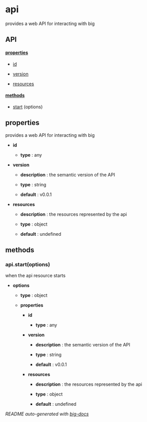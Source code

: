 # api

provides a web API for interacting with big

## API

#### [properties](#api-properties)

  - [id](#api-properties-id)

  - [version](#api-properties-version)

  - [resources](#api-properties-resources)


#### [methods](#api-methods)

  - [start](#api-methods-start) (options)


<a name="api-properties"></a>

## properties 
provides a web API for interacting with big

- **id** 

  - **type** : any

- **version** 

  - **description** : the semantic version of the API

  - **type** : string

  - **default** : v0.0.1

- **resources** 

  - **description** : the resources represented by the api

  - **type** : object

  - **default** : undefined


<a name="api-methods"></a> 

## methods 

<a name="api-methods-start"></a> 

### api.start(options)

when the api resource starts

- **options** 

  - **type** : object

  - **properties**

    - **id** 

      - **type** : any

    - **version** 

      - **description** : the semantic version of the API

      - **type** : string

      - **default** : v0.0.1

    - **resources** 

      - **description** : the resources represented by the api

      - **type** : object

      - **default** : undefined


*README auto-generated with [big-docs](https://github.com/bigcompany/big/tree/master/resources/docs)*